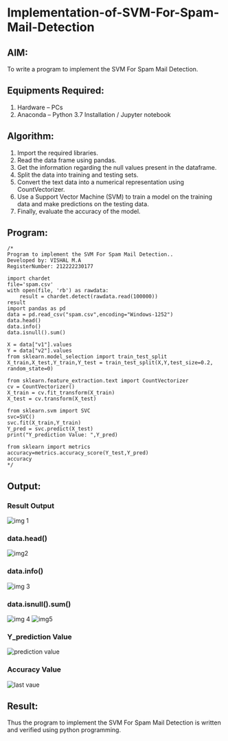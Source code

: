 # Implementation-of-SVM-For-Spam-Mail-Detection

## AIM:
To write a program to implement the SVM For Spam Mail Detection.

## Equipments Required:
1. Hardware – PCs
2. Anaconda – Python 3.7 Installation / Jupyter notebook

## Algorithm:

1. Import the required libraries.
2. Read the data frame using pandas.
3. Get the information regarding the null values present in the dataframe.
4. Split the data into training and testing sets.
5. Convert the text data into a numerical representation using CountVectorizer.
6. Use a Support Vector Machine (SVM) to train a model on the training data and make predictions on the testing data.
7. Finally, evaluate the accuracy of the model.

## Program:
```
/*
Program to implement the SVM For Spam Mail Detection..
Developed by: VISHAL M.A
RegisterNumber: 212222230177

import chardet 
file='spam.csv'
with open(file, 'rb') as rawdata: 
    result = chardet.detect(rawdata.read(100000))
result
import pandas as pd
data = pd.read_csv("spam.csv",encoding="Windows-1252")
data.head()
data.info()
data.isnull().sum()

X = data["v1"].values
Y = data["v2"].values
from sklearn.model_selection import train_test_split
X_train,X_test,Y_train,Y_test = train_test_split(X,Y,test_size=0.2, random_state=0)

from sklearn.feature_extraction.text import CountVectorizer
cv = CountVectorizer()
X_train = cv.fit_transform(X_train)
X_test = cv.transform(X_test)

from sklearn.svm import SVC
svc=SVC()
svc.fit(X_train,Y_train)
Y_pred = svc.predict(X_test)
print("Y_prediction Value: ",Y_pred)

from sklearn import metrics
accuracy=metrics.accuracy_score(Y_test,Y_pred)
accuracy
*/
```

## Output:

### Result Output

![img 1](https://github.com/vishal21004/Implementation-of-SVM-For-Spam-Mail-Detection/assets/119560110/6cd93a22-2959-4e43-a424-1a25103785d0)


### data.head()
![img2](https://github.com/vishal21004/Implementation-of-SVM-For-Spam-Mail-Detection/assets/119560110/0f89936d-4669-44b5-9b1f-90ac1a1d38f2)



### data.info()
![img 3](https://github.com/vishal21004/Implementation-of-SVM-For-Spam-Mail-Detection/assets/119560110/46803d91-3059-48e7-98bb-2d82fb552998)



### data.isnull().sum()
![img 4](https://github.com/vishal21004/Implementation-of-SVM-For-Spam-Mail-Detection/assets/119560110/7ebe7023-84e7-4ddc-9104-90313eab62f9)
![img5](https://github.com/vishal21004/Implementation-of-SVM-For-Spam-Mail-Detection/assets/119560110/99cec0d4-819f-4c4a-a382-d7ae1f25eafe)



### Y_prediction Value
![prediction value](https://github.com/vishal21004/Implementation-of-SVM-For-Spam-Mail-Detection/assets/119560110/068d6e50-980d-4ff5-9971-d19414162271)



### Accuracy Value
![last vaue](https://github.com/vishal21004/Implementation-of-SVM-For-Spam-Mail-Detection/assets/119560110/be259d7a-7fed-4505-bd97-b43118b96c75)




## Result:
Thus the program to implement the SVM For Spam Mail Detection is written and verified using python programming.
